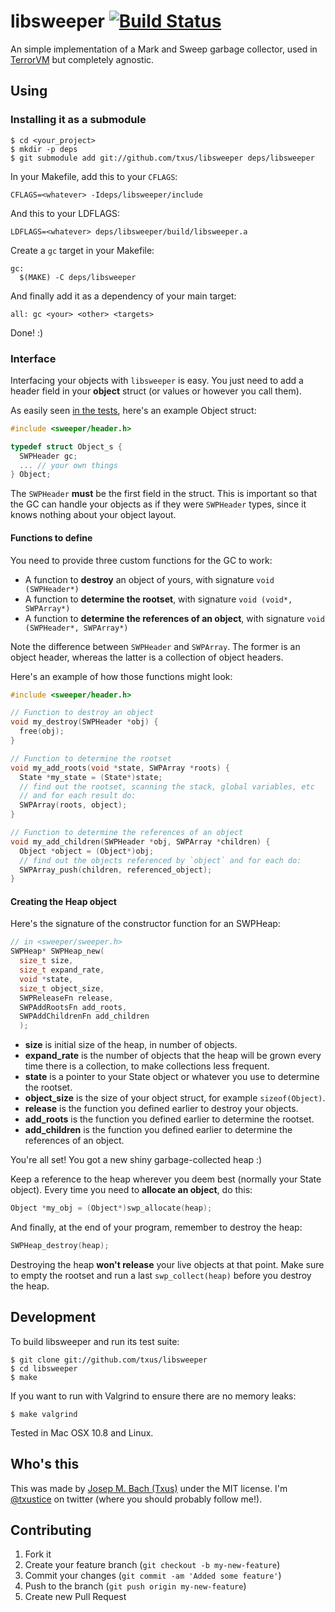 # libsweeper [![Build Status](https://travis-ci.org/txus/libsweeper.png)](https://travis-ci.org/txus/libsweeper)

An simple implementation of a Mark and Sweep garbage collector, used in
[TerrorVM][terrorvm] but completely agnostic.

## Using

### Installing it as a submodule

    $ cd <your_project>
    $ mkdir -p deps
    $ git submodule add git://github.com/txus/libsweeper deps/libsweeper

In your Makefile, add this to your `CFLAGS`:

    CFLAGS=<whatever> -Ideps/libsweeper/include

And this to your LDFLAGS:

    LDFLAGS=<whatever> deps/libsweeper/build/libsweeper.a

Create a `gc` target in your Makefile:

```make
gc:
  $(MAKE) -C deps/libsweeper
```

And finally add it as a dependency of your main target:

```make
all: gc <your> <other> <targets>
```

Done! :)

### Interface

Interfacing your objects with `libsweeper` is easy. You just need to add a
header field in your **object** struct (or values or however you call them).

As easily seen [in the tests][tests], here's an example Object struct:

```c
#include <sweeper/header.h>

typedef struct Object_s {
  SWPHeader gc;
  ... // your own things
} Object;
```

The `SWPHeader` **must** be the first field in the struct. This is important so
that the GC can handle your objects as if they were `SWPHeader` types, since it
knows nothing about your object layout.

#### Functions to define

You need to provide three custom functions for the GC to work:

* A function to **destroy** an object of yours, with signature `void (SWPHeader*)`
* A function to **determine the rootset**, with signature `void (void*,
  SWPArray*)`
* A function to **determine the references of an object**, with signature `void (SWPHeader*, SWPArray*)`

Note the difference between `SWPHeader` and `SWPArray`. The former is an
object header, whereas the latter is a collection of object headers.

Here's an example of how those functions might look:

```c
#include <sweeper/header.h>

// Function to destroy an object
void my_destroy(SWPHeader *obj) {
  free(obj);
}

// Function to determine the rootset
void my_add_roots(void *state, SWPArray *roots) {
  State *my_state = (State*)state;
  // find out the rootset, scanning the stack, global variables, etc
  // and for each result do:
  SWPArray(roots, object);
}

// Function to determine the references of an object
void my_add_children(SWPHeader *obj, SWPArray *children) {
  Object *object = (Object*)obj;
  // find out the objects referenced by `object` and for each do:
  SWPArray_push(children, referenced_object);
}
```

#### Creating the Heap object

Here's the signature of the constructor function for an SWPHeap:

```c
// in <sweeper/sweeper.h>
SWPHeap* SWPHeap_new(
  size_t size,
  size_t expand_rate,
  void *state,
  size_t object_size,
  SWPReleaseFn release,
  SWPAddRootsFn add_roots,
  SWPAddChildrenFn add_children
  );
```

* **size** is initial size of the heap, in number of objects.
* **expand_rate** is the number of objects that the heap will be grown every
  time there is a collection, to make collections less frequent.
* **state** is a pointer to your State object or whatever you use to determine
  the rootset.
* **object_size** is the size of your object struct, for example
  `sizeof(Object)`.
* **release** is the function you defined earlier to destroy your objects.
* **add_roots** is the function you defined earlier to determine the rootset.
* **add_children** is the function you defined earlier to determine the
  references of an object.

You're all set! You got a new shiny garbage-collected heap :)

Keep a reference to the heap wherever you deem best (normally your State
object). Every time you need to **allocate an object**, do this:

```c
Object *my_obj = (Object*)swp_allocate(heap);
```

And finally, at the end of your program, remember to destroy the heap:

```c
SWPHeap_destroy(heap);
```

Destroying the heap **won't release** your live objects at that point. Make sure
to empty the rootset and run a last `swp_collect(heap)` before you destroy the
heap.

## Development

To build libsweeper and run its test suite:

    $ git clone git://github.com/txus/libsweeper
    $ cd libsweeper
    $ make

If you want to run with Valgrind to ensure there are no memory leaks:

    $ make valgrind

Tested in Mac OSX 10.8 and Linux.

## Who's this

This was made by [Josep M. Bach (Txus)](http://txustice.me) under the MIT
license. I'm [@txustice][twitter] on twitter (where you should probably follow
me!).

## Contributing

1. Fork it
2. Create your feature branch (`git checkout -b my-new-feature`)
3. Commit your changes (`git commit -am 'Added some feature'`)
4. Push to the branch (`git push origin my-new-feature`)
5. Create new Pull Request

[twitter]: https://twitter.com/txustice
[terrorvm]: https://github.com/txus/terrorvm
[tests]: https://github.com/txus/libsweeper/blob/master/tests/sweeper_tests.c